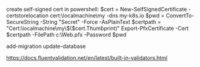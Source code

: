 create self-signed cert in powershell:
$cert = New-SelfSignedCertificate -certstorelocation cert:\localmachine\my -dns my-k8s.io
$pwd = ConvertTo-SecureString -String "Secret" -Force -AsPlainText
$certpath = "Cert:\localmachine\my\$($cert.Thumbprint)"
Export-PfxCertificate -Cert $certpath -FilePath c:\Web.pfx -Password $pwd

add-migration
update-database

https://docs.fluentvalidation.net/en/latest/built-in-validators.html